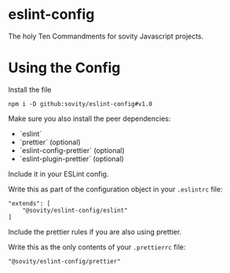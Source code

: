 # eslint-config
The holy Ten Commandments for sovity Javascript projects.

# Using the Config
Install the file 

    npm i -D github:sovity/eslint-config#v1.0
    
Make sure you also install the peer dependencies: 
- ´eslint´
- ´prettier´ (optional)
- ´eslint-config-prettier´ (optional)
- ´eslint-plugin-prettier´ (optional)

Include it in your ESLint config.

Write this as part of the configuration object in your `.eslintrc` file:

    "extends": [
        "@sovity/eslint-config/eslint"
    ]

Include the prettier rules if you are also using prettier.

Write this as the only contents of your `.prettierrc` file:

    "@sovity/eslint-config/prettier"
